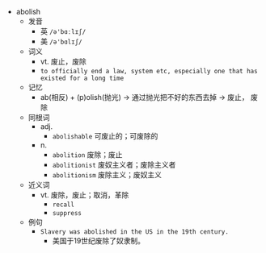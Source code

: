 - abolish
  - 发音
    - 英 `/ə'bɑːlɪʃ/`
    - 美 `/ə'bɑlɪʃ/`
  - 词义
    - vt. 废止，废除
    - `to officially end a law, system etc, especially one that has existed for a long time`
  - 记忆
    - ab(相反) + (p)olish(抛光) → 通过抛光把不好的东西去掉 → 废止， 废除
  - 同根词
    - adj.
      - `abolishable` 可废止的；可废除的
    - n.
      - `abolition` 废除；废止
      - `abolitionist` 废奴主义者；废除主义者
      - `abolitionism` 废除主义；废奴主义
  - 近义词
    - vt. 废除，废止；取消，革除
      - `recall`
      - `suppress`
  - 例句
    - `Slavery was abolished in the US in the 19th century.`
      - 美国于19世纪废除了奴隶制。

